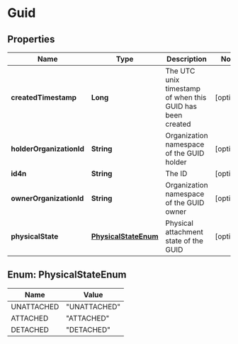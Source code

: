
# Guid

## Properties
Name | Type | Description | Notes
------------ | ------------- | ------------- | -------------
**createdTimestamp** | **Long** | The UTC unix timestamp of when this GUID has been created |  [optional]
**holderOrganizationId** | **String** | Organization namespace of the GUID holder |  [optional]
**id4n** | **String** | The ID |  [optional]
**ownerOrganizationId** | **String** | Organization namespace of the GUID owner |  [optional]
**physicalState** | [**PhysicalStateEnum**](#PhysicalStateEnum) | Physical attachment state of the GUID |  [optional]


<a name="PhysicalStateEnum"></a>
## Enum: PhysicalStateEnum
Name | Value
---- | -----
UNATTACHED | &quot;UNATTACHED&quot;
ATTACHED | &quot;ATTACHED&quot;
DETACHED | &quot;DETACHED&quot;



